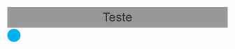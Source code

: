 ![](https://github.com/tekinho022/geek.inf/blob/main/p.jpg?raw=true)
![](https://raw.githubusercontent.com/tekinho022/geek.inf/main/cont.jpg)


